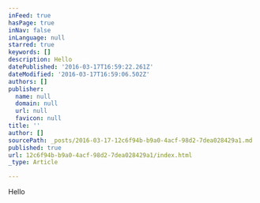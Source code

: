 ```yaml
---
inFeed: true
hasPage: true
inNav: false
inLanguage: null
starred: true
keywords: []
description: Hello
datePublished: '2016-03-17T16:59:22.261Z'
dateModified: '2016-03-17T16:59:06.502Z'
authors: []
publisher:
  name: null
  domain: null
  url: null
  favicon: null
title: ''
author: []
sourcePath: _posts/2016-03-17-12c6f94b-b9a0-4acf-98d2-7dea028429a1.md
published: true
url: 12c6f94b-b9a0-4acf-98d2-7dea028429a1/index.html
_type: Article

---
```

Hello